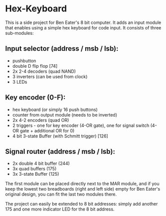 # Hex-Keyboard

This is a side project for Ben Eater's 8 bit computer. It adds an input module that enables using a simple hex keyboard for code input. It consists of three sub-modules:

## Input selector (address / msb / lsb):
- pushbutton
- double D flip flop [74]
- 2x 2-4 decoders (quad NAND) 
- 3 inverters (can be used from clock)
- 3 LEDs

## Key encoder (0-F): 
- hex keyboard (or simply 16 push buttons)
- counter from output module (needs to be inverted) 
- 2x 4-2 encoders (quad OR)
- 2 triggers - one for key encoder (4-OR gate), one for signal switch (4-OR gate + additional OR for 0) 
- 4 bit 3-state Buffer (with Schmitt trigger) [126]

## Signal router (address / msb / lsb):
- 2x double 4 bit buffer (244)
- 3x quad buffers (175)
- 3x 3-state Buffer (125)

The first module can be placed directly next to the MAR module, and if you keep the lowest two breadboards (right and left side) empty for Ben Eater's original design, you can fit the last two modules there.

The project can easily be extended to 8 bit addresses: simply add another 175 and one more indicator LED for the 8 bit address.
